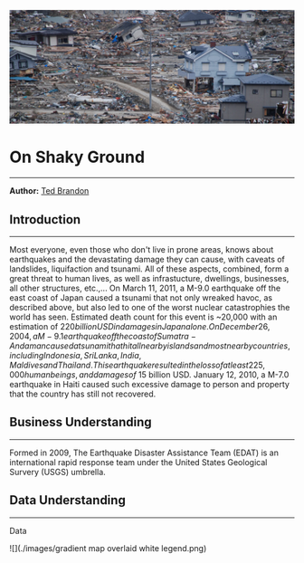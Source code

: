 ![](./images/JN_header.jpg)

# On Shaky Ground
---
**Author:** [Ted Brandon](https://github.com/theobigdog)

## Introduction
---
Most everyone, even those who don't live in prone areas, knows about earthquakes and the devastating damage they can cause, with caveats of landslides, liquifaction and tsunami. All of these aspects, combined, form a great threat to human lives, as well as infrastucture, dwellings, businesses, all other structures, etc.,... On March 11, 2011, a M-9.0 earthquake off the east coast of Japan caused a tsunami that not only wreaked havoc, as described above, but also led to one of the worst nuclear catastrophies the world has seen. Estimated death count for this event is ~20,000 with an estimation of $220 billion USD in damages in Japan alone. On December 26, 2004, a M-9.1 earthquake off the coast of Sumatra-Andaman caused a tsunami that hit all nearby islands and most nearby countries, including Indonesia, Sri Lanka, India, Maldives and Thailand. This earthquake resulted in the loss of at least 225,000 human beings, and damages of ~$15 billion USD. January 12, 2010, a M-7.0 earthquake in Haiti caused such excessive damage to person and property that the country has still not recovered.

## Business Understanding
---
Formed in 2009, The Earthquake Disaster Assistance Team (EDAT) is an international rapid response team under the United States Geological Survery (USGS) umbrella.


## Data Understanding
---
Data





![](./images/gradient map overlaid white legend.png)
